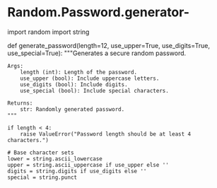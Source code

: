 # Random.Password.generator-
import random
import string

def generate_password(length=12, use_upper=True, use_digits=True, use_special=True):
    """Generates a secure random password.

    Args:
        length (int): Length of the password.
        use_upper (bool): Include uppercase letters.
        use_digits (bool): Include digits.
        use_special (bool): Include special characters.

    Returns:
        str: Randomly generated password.
    """
    
    if length < 4:
        raise ValueError("Password length should be at least 4 characters.")

    # Base character sets
    lower = string.ascii_lowercase
    upper = string.ascii_uppercase if use_upper else ''
    digits = string.digits if use_digits else ''
    special = string.punct
